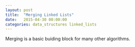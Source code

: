 ```yaml
---
layout: post
title:  "Merging Linked Lists"
date:   2015-04-30 00:00:00
categories: data_structures linked_lists
---
```


Merging is a basic buiding block for many other algorithms.
